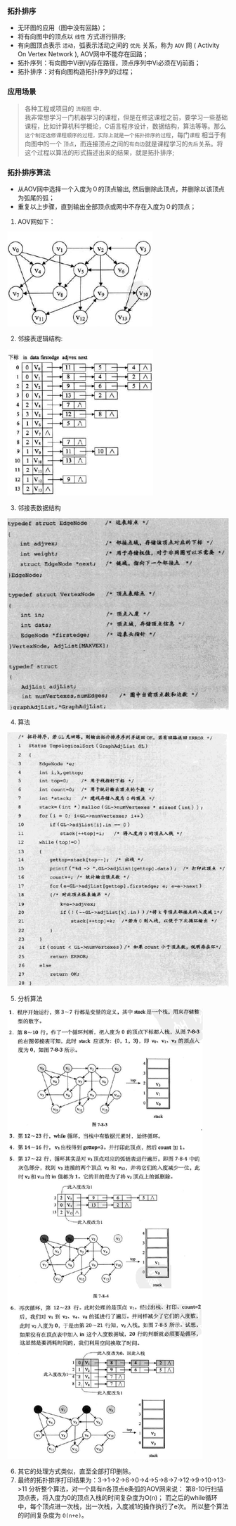### 拓扑排序
* 无环图的应用（图中没有回路）；
* 将有向图中的顶点以 `线性` 方式进行排序; 
* 有向图顶点表示 `活动`，弧表示活动之间的 `优先` 关系，称为 `AOV` 网 ( Activity On Vertex Network ), AOV网中不能存在回路；
* 拓扑序列：有向图中Vi到Vj存在路径，顶点序列中Vi必须在Vj前面；
* 拓扑排序：对有向图构造拓扑序列的过程；

### 应用场景
> 各种工程或项目的 `流程图` 中．  
> 我非常想学习一门机器学习的课程，但是在修这课程之前，要学习一些基础课程，比如计算机科学概论，C语言程序设计，数据结构，算法等等。那么`这个制定选修课程顺序的过程，实际上就是一个拓扑排序的过程`，每门`课程` 相当于有向图中的一个 `顶点`，而连接顶点之间的`有向边`就是课程学习的`先后`关系。将这个过程以算法的形式描述出来的结果，就是拓扑排序;  

### 拓扑排序算法
* 从AOV网中选择一个入度为０的顶点输出, 然后删除此顶点，并删除以该顶点为弧尾的弧；
* 重复以上步骤，直到输出全部顶点或网中不存在入度为０的顶点；


1. AOV网如下：

![AOV网](https://raw.githubusercontent.com/liangxifeng833/my_program/master/images/datastruct/graph-topology-sort-1.png)  
  
2. 邻接表逻辑结构:

![邻接表逻辑结构](https://raw.githubusercontent.com/liangxifeng833/my_program/master/images/datastruct/graph-topology-sort-2.png)  

3. 邻接表数据结构

![邻接表数据结构](https://raw.githubusercontent.com/liangxifeng833/my_program/master/images/datastruct/graph-topology-sort-3.png)  

4. 算法

![算法](https://raw.githubusercontent.com/liangxifeng833/my_program/master/images/datastruct/graph-topology-sort-4.png)  

5. 分析算法

![分析算法](https://raw.githubusercontent.com/liangxifeng833/my_program/master/images/datastruct/graph-topology-sort-5.png)

6.  其它的处理方式类似，直至全部打印删除。
7.  最终的拓扑排序打印结果为：3->1->2->6->0->4->5->8->7->12->9->10->13->11
分析整个算法，对一个具有n各顶点e条弧的AOV网来说：
第8-10行扫描顶点表，将入度为0的顶点入栈的时间复杂度为O(n)；
而之后的while循环中，每个顶点进一次栈，出一次栈，入度减1的操作执行了e次。
所以整个算法的时间复杂度为 `O(n+e)`。

